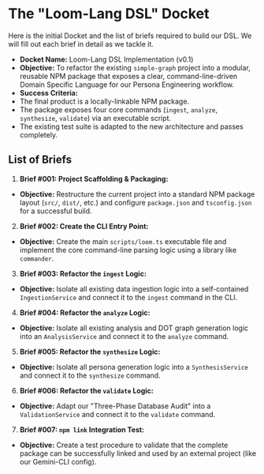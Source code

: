 # The "Loom-Lang DSL" Docket

Here is the initial Docket and the list of briefs required to build our DSL. We will fill out each brief in detail as we tackle it.

- **Docket Name:** Loom-Lang DSL Implementation (v0.1)
- **Objective:** To refactor the existing `simple-graph` project into a modular, reusable NPM package that exposes a clear, command-line-driven Domain Specific Language for our Persona Engineering workflow.
- **Success Criteria:**
- The final product is a locally-linkable NPM package.
- The package exposes four core commands (`ingest`, `analyze`, `synthesize`, `validate`) via an executable script.
- The existing test suite is adapted to the new architecture and passes completely.

## List of Briefs

1. **Brief #001: Project Scaffolding & Packaging:**

- **Objective:** Restructure the current project into a standard NPM package layout (`src/`, `dist/`, etc.) and configure `package.json` and `tsconfig.json` for a successful build.

2. **Brief #002: Create the CLI Entry Point:**

- **Objective:** Create the main `scripts/loom.ts` executable file and implement the core command-line parsing logic using a library like `commander`.

3. **Brief #003: Refactor the `ingest` Logic:**

- **Objective:** Isolate all existing data ingestion logic into a self-contained `IngestionService` and connect it to the `ingest` command in the CLI.

4. **Brief #004: Refactor the `analyze` Logic:**

- **Objective:** Isolate all existing analysis and DOT graph generation logic into an `AnalysisService` and connect it to the `analyze` command.

5. **Brief #005: Refactor the `synthesize` Logic:**

- **Objective:** Isolate all persona generation logic into a `SynthesisService` and connect it to the `synthesize` command.

6. **Brief #006: Refactor the `validate` Logic:**

- **Objective:** Adapt our "Three-Phase Database Audit" into a `ValidationService` and connect it to the `validate` command.

7. **Brief #007: `npm link` Integration Test:**

- **Objective:** Create a test procedure to validate that the complete package can be successfully linked and used by an external project (like our Gemini-CLI config).
